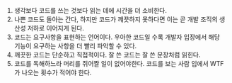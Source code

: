 1. 생각보다 코드를 쓰는 것보다 읽는 데에 시간을 더 소비한다.
2. 나쁜 코드도 돌아는 간다, 하지만 코드가 꺠끗하지 못하다면 이는 곧 개발 조직의 생산성 저하로 이어지게 된다.
3. 코드는 요구사항을 표현하는 언어이다. 우아한 코드일 수록 개발자 입장에서 해당 기능이 요구하는 사항을 더 빨리 파악할 수 있다.
4. 깨끗한 코드는 단순하고 직접적이다. 잘 쓴 코드는 잘 쓴 문장처럼 읽힌다.
5. 코드를 독해하느라 머리를 쥐어짤 일이 없어야한다. 코드를 보는 사람 입에서 WTF가 나오는 횟수가 적어야 한다.
